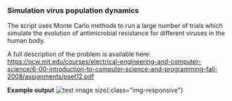 ### Simulation virus population dynamics

The script uses Monte Carlo methods to run a large number of trials which simulate the evolution of antimicrobial resistance for different viruses in the human body.

A full description of the problem is available here: https://ocw.mit.edu/courses/electrical-engineering-and-computer-science/6-00-introduction-to-computer-science-and-programming-fall-2008/assignments/pset12.pdf


**Example output**
![test image size](../..images/fig-2.png){:class="img-responsive"}
